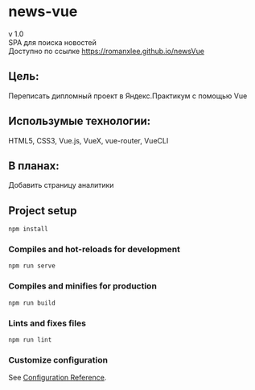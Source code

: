 # news-vue   
v 1.0   
SPA для поиска новостей    
Доступно по ссылке https://romanxlee.github.io/newsVue    
   
## Цель:   
Переписать дипломный проект в Яндекс.Практикум с помощью Vue    

    
## Использумые технологии:    
HTML5, CSS3, Vue.js, VueX, vue-router, VueCLI   
    
## В планах:    
Добавить страницу аналитики   

## Project setup
```
npm install
```

### Compiles and hot-reloads for development
```
npm run serve
```

### Compiles and minifies for production
```
npm run build
```

### Lints and fixes files
```
npm run lint
```

### Customize configuration
See [Configuration Reference](https://cli.vuejs.org/config/).
